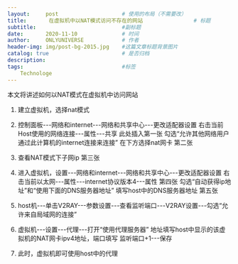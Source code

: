 ```yaml
---
layout:     post                    # 使用的布局（不需要改）
title:       在虚拟机中以NAT模式访问不存在的网站                # 标题 
subtitle:                           #副标题
date:       2020-11-10              # 时间
author:     ONLYUNIVERSE            # 作者
header-img: img/post-bg-2015.jpg    #这篇文章标题背景图片
catalog: true                       # 是否归档
description: 
tags:                               #标签
    Technologe
---
```


本文将讲述如何以NAT模式在虚拟机中访问网站

1. 建立虚拟机，选择nat模式

2. 控制面板---网络和internet---网络和共享中心---更改适配器设置
   右击当前Host使用的网络连接---属性---共享
   此处插入第一张
   勾选“允许其他网络用户通过此计算机的internet连接来连接”
   在下方选择nat网卡
   第二张

3. 查看NAT模式下子网ip
   第三张
4. 进入虚拟机，设置---网络和internet---网络和共享中心---更改适配器设置
   右击当前以太网---属性---internet协议版本4---属性
   第四张
   勾选“自动获得ip地址”和“使用下面的DNS服务器地址”
   填写host中的DNS服务器地址
   第五张

5. host机---单击V2RAY---参数设置---查看监听端口---V2RAY设置---勾选“允许来自局域网的连接”

6. 虚拟机---设置---代理---打开“使用代理服务器”
   地址填写host中显示的该虚拟机的NAT网卡ipv4地址，端口填写  监听端口+1---保存

7. 此时，虚拟机即可使用host中的代理